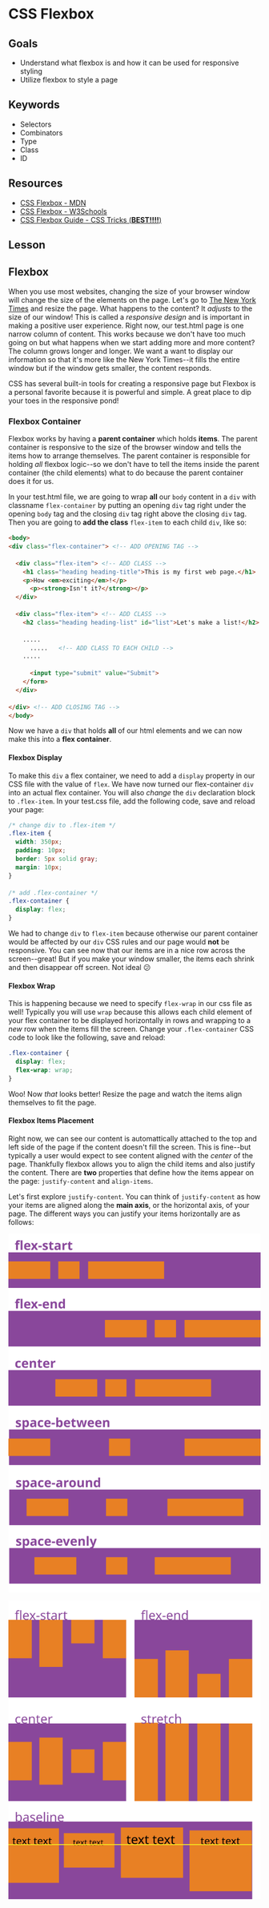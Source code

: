 # CSS Flexbox

## Goals
* Understand what flexbox is and how it can be used for responsive styling
* Utilize flexbox to style a page

## Keywords
* Selectors
* Combinators
* Type
* Class
* ID

## Resources

* [CSS Flexbox - MDN](https://developer.mozilla.org/en-US/docs/Learn/CSS/CSS_layout/Flexbox)
* [CSS Flexbox - W3Schools](https://www.w3schools.com/css/css3_flexbox.asp)
* [CSS Flexbox Guide - CSS Tricks (**BEST!!!!**)](https://css-tricks.com/snippets/css/a-guide-to-flexbox/)

## Lesson

## Flexbox

When you use most websites, changing the size of your browser window will change the size of the elements on the page. Let's go to [The New York Times](https://www.nytimes.com) and resize the page. What happens to the content? It _adjusts_ to the size of our window! This is called a _responsive design_ and is important in making a positive user experience. Right now, our test.html page is one narrow column of content. This works because we don't have too much going on but what happens when we start adding more and more content? The column grows longer and longer. We want a want to display our information so that it's more like the New York Times--it fills the entire window but if the window gets smaller, the content responds.

CSS has several built-in tools for creating a responsive page but Flexbox is a personal favorite because it is powerful and simple. A great place to dip your toes in the responsive pond! 

### Flexbox Container

Flexbox works by having a **parent container** which holds **items**. The parent container is responsive to the size of the browser window and tells the items how to arrange themselves. The parent container is responsible for holding _all_ flexbox logic--so we don't have to tell the items inside the parent container (the child elements) what to do because the parent container does it for us.

In your test.html file, we are going to wrap **all** our `body` content in a `div` with classname `flex-container` by putting an opening `div` tag right under the opening `body` tag and the closing `div` tag right above the closing `div` tag. Then you are going to **add the class** `flex-item` to each child `div`, like so:

```html
<body>
<div class="flex-container"> <!-- ADD OPENING TAG -->
  
  <div class="flex-item"> <!-- ADD CLASS -->
    <h1 class="heading heading-title">This is my first web page.</h1>
    <p>How <em>exciting</em>!</p>
      <p><strong>Isn't it?</strong></p>
  </div>

  <div class="flex-item"> <!-- ADD CLASS -->
    <h2 class="heading heading-list" id="list">Let's make a list!</h2>

    .....
      .....   <!-- ADD CLASS TO EACH CHILD -->
    .....
  
      <input type="submit" value="Submit">
    </form>
  </div>

</div> <!-- ADD CLOSING TAG -->
</body>
```
Now we have a `div` that holds **all** of our html elements and we can now make this into a **flex container**.

#### Flexbox Display

To make this `div` a flex container, we need to add a `display` property in our CSS file with the value of `flex`. We have now turned our flex-container `div` into an actual flex container. You will also _change_ the `div` declaration block to `.flex-item`. In your test.css file, add the following code, save and reload your page:

```css
/* change div to .flex-item */
.flex-item { 
  width: 350px;
  padding: 10px;
  border: 5px solid gray;
  margin: 10px;
}

/* add .flex-container */
.flex-container {
  display: flex;
}
```

We had to change `div` to `flex-item` because otherwise our parent container would be affected by our `div` CSS rules and our page would **not** be responsive. You can see now that our items are in a nice row across the screen--great! But if you make your window smaller, the items each shrink and then disappear off screen. Not ideal :confused:

#### Flexbox Wrap

This is happening because we need to specify `flex-wrap` in our css file as well! Typically you will use `wrap` because this allows each child element of your flex container to be displayed horizontally in rows and wrapping to a _new_ row when the items fill the screen. Change your `.flex-container` CSS code to look like the following, save and reload:

```css
.flex-container {
  display: flex;
  flex-wrap: wrap;
}
```

Woo! Now _that_ looks better! Resize the page and watch the items align themselves to fit the page.

#### Flexbox Items Placement

Right now, we can see our content is automattically attached to the top and left side of the page if the content doesn't fill the screen. This is fine--but typically a user would expect to see content aligned with the _center_ of the page. Thankfully flexbox allows you to align the child items and also justify the content. There are **two** properties that define how the items appear on the page: `justify-content` and `align-items`.

Let's first explore `justify-content`. You can think of `justify-content` as how your items are aligned along the **main axis**, or the horizontal axis, of your page. The different ways you can justify your items horizontally are as follows:

![justify-content](justify-content-2.svg)

![align-items.svg](align-items.svg)
